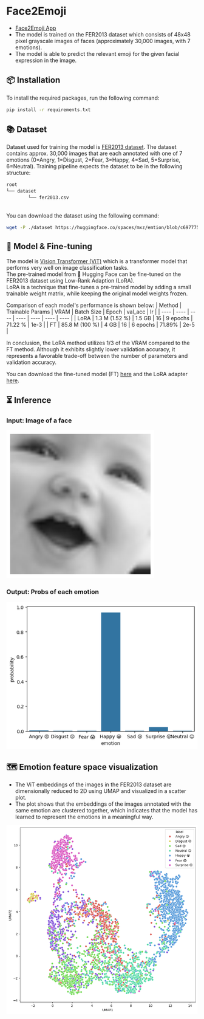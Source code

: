 # Face2Emoji

- [Face2Emoji App](https://face2emoji.streamlit.app/)
- The model is trained on the FER2013 dataset which consists of 48x48 pixel grayscale images of faces (approximately 30,000 images, with 7 emotions).
- The model is able to predict the relevant emoji for the given facial expression in the image.

## 📦 Installation
To install the required packages, run the following command:
```bash
pip install -r requirements.txt
```

## 📚 Dataset
Dataset used for training the model is [FER2013 dataset](https://huggingface.co/spaces/mxz/emtion/blob/c697775e0adc35a9cec32bd4d3484b5f5a263748/fer2013.csv). The dataset contains approx. 30,000 images that are each annotated with one of 7 emotions (0=Angry, 1=Disgust, 2=Fear, 3=Happy, 4=Sad, 5=Surprise, 6=Neutral).
Training pipeline expects the dataset to be in the following structure:
```bash
root
└── dataset
        └── fer2013.csv
        
```
You can download the dataset using the following command:
```bash
wget -P ./dataset https://huggingface.co/spaces/mxz/emtion/blob/c697775e0adc35a9cec32bd4d3484b5f5a263748/fer2013.csv
```

## 🤖 Model & Fine-tuning
The model is [Vision Transformer (ViT)](https://huggingface.co/google/vit-base-patch16-224-in21k) which is a transformer model that performs very well on image classification tasks.  
The pre-trained model from 🤗 Hugging Face can be fine-tuned on the FER2013 dataset using Low-Rank Adaption (LoRA).  
LoRA is a technique that fine-tunes a pre-trained model by adding a small trainable weight matrix, while keeping the original model weights frozen.

Comparison of each model's performance is shown below:
| Method | Trainable Params | VRAM | Batch Size | Epoch | val_acc | lr | 
| ---- | ---- | ---- | ---- | ---- | ---- | ---- | 
| LoRA | 1.3 M (1.52 %) | 1.5 GB | 16 | 9 epochs | 71.22 % | 1e-3 | 
| FT | 85.8 M (100 %) | 4 GB | 16 | 6 epochs | 71.89% | 2e-5 |

In conclusion, the LoRA method utilizes 1/3 of the VRAM compared to the FT method. Although it exhibits slightly lower validation accuracy, it represents a favorable trade-off between the number of parameters and validation accuracy.

You can download the fine-tuned model (FT) [here](https://huggingface.co/yosshstd/vit-fer2013) and the LoRA adapter [here](https://huggingface.co/yosshstd/vit-lora-fer2013).


## ⏳️ Inference

### Input: Image of a face

![smile](image/smile.png)

### Output: Probs of each emotion

![probs](image/probs.png)


## 🗺️ Emotion feature space visualization

- The ViT embeddings of the images in the FER2013 dataset are dimensionally reduced to 2D using UMAP and visualized in a scatter plot. 
- The plot shows that the embeddings of the images annotated with the same emotion are clustered together, which indicates that the model has learned to represent the emotions in a meaningful way.

![umap](image/emotion_feature_space.png)